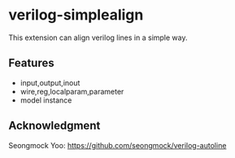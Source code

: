 # verilog-simplealign

This extension can align verilog lines in a simple way.  
## Features
* input,output,inout
* wire,reg,localparam,parameter
* model instance

## Acknowledgment
Seongmock Yoo: https://github.com/seongmock/verilog-autoline


